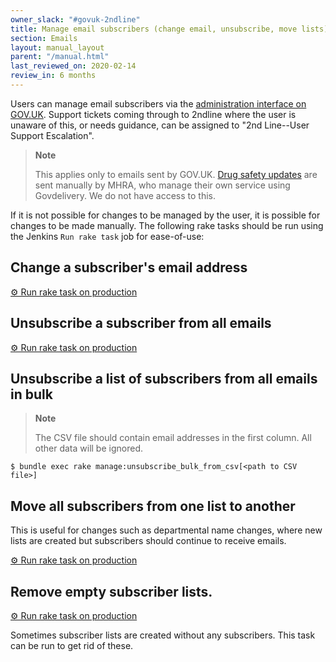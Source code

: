 ```yaml
---
owner_slack: "#govuk-2ndline"
title: Manage email subscribers (change email, unsubscribe, move lists)
section: Emails
layout: manual_layout
parent: "/manual.html"
last_reviewed_on: 2020-02-14
review_in: 6 months
---
```


Users can manage email subscribers via the [administration interface on GOV.UK][email-manage].
Support tickets coming through to 2ndline where the user is unaware of this,
or needs guidance, can be assigned to "2nd Line--User Support Escalation".

> **Note**
>
> This applies only to emails sent by GOV.UK.
> [Drug safety updates][drug-updates] are sent manually by MHRA, who manage
> their own service using Govdelivery. We do not have access to this.

If it is not possible for changes to be managed by the user, it is
possible for changes to be made manually. The following rake tasks
should be run using the Jenkins `Run rake task` job for ease-of-use:

## Change a subscriber's email address

[⚙ Run rake task on production][change]

## Unsubscribe a subscriber from all emails

[⚙ Run rake task on production][unsub]

## Unsubscribe a list of subscribers from all emails in bulk

> **Note**
>
> The CSV file should contain email addresses in the first column. All other data will be ignored.

```shell
$ bundle exec rake manage:unsubscribe_bulk_from_csv[<path to CSV file>]
```

## Move all subscribers from one list to another

This is useful for changes such as departmental name changes, where new lists are created but subscribers should continue to receive emails.

[⚙ Run rake task on production][move]

## Remove empty subscriber lists.

[⚙ Run rake task on production][clean]

Sometimes subscriber lists are created without any subscribers. This task can be run to get rid of these.


[email-manage]: https://www.gov.uk/email/manage
[drug-updates]: https://www.gov.uk/drug-safety-update
[change]: https://deploy.blue.production.govuk.digital/job/run-rake-task/parambuild/?TARGET_APPLICATION=email-alert-api&MACHINE_CLASS=email_alert_api&RAKE_TASK=manage:change_email_address[from@example.org,to@example.org]
[unsub]: https://deploy.blue.production.govuk.digital/job/run-rake-task/parambuild/?TARGET_APPLICATION=email-alert-api&MACHINE_CLASS=email_alert_api&RAKE_TASK=manage:unsubscribe_single[email@example.org]
[move]: https://deploy.blue.production.govuk.digital/job/run-rake-task/parambuild/?TARGET_APPLICATION=email-alert-api&MACHINE_CLASS=email_alert_api&RAKE_TASK=manage:move_all_subscribers[<slug-of-old-list>,<slug-of-new-list>]
[clean]: https://deploy.blue.production.govuk.digital/job/run-rake-task/parambuild/?TARGET_APPLICATION=email-alert-api&MACHINE_CLASS=email_alert_api&RAKE_TASK=clean:remove_empty_subscriberlists%20DRY_RUN=no
